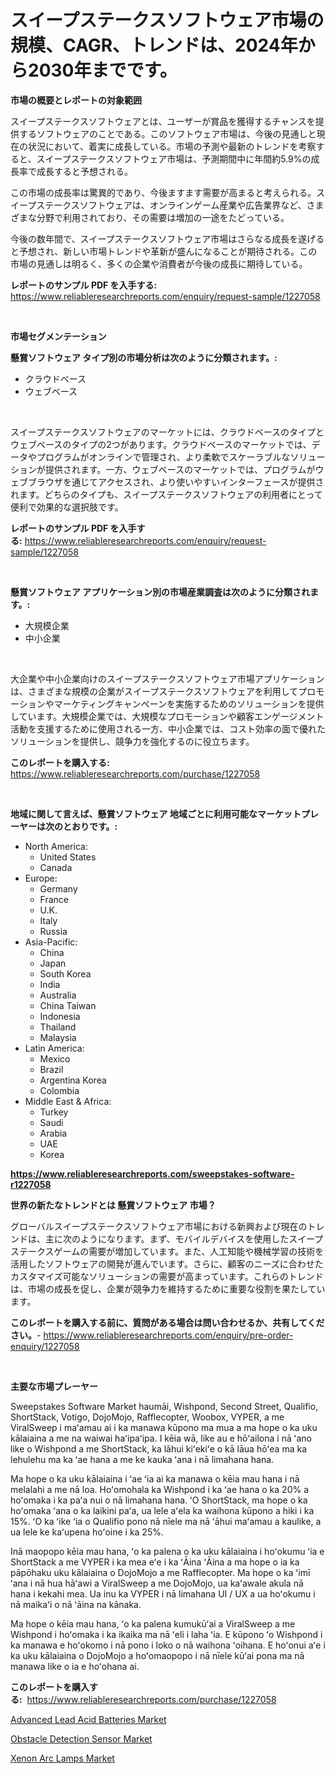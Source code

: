 <p><h1>スイープステークスソフトウェア市場の規模、CAGR、トレンドは、2024年から2030年までです。</h1></p><p><strong>市場の概要とレポートの対象範囲</strong></p>
<p><p>スイープステークスソフトウェアとは、ユーザーが賞品を獲得するチャンスを提供するソフトウェアのことである。このソフトウェア市場は、今後の見通しと現在の状況において、着実に成長している。市場の予測や最新のトレンドを考察すると、スイープステークスソフトウェア市場は、予測期間中に年間約5.9%の成長率で成長すると予想される。</p><p>この市場の成長率は驚異的であり、今後ますます需要が高まると考えられる。スイープステークスソフトウェアは、オンラインゲーム産業や広告業界など、さまざまな分野で利用されており、その需要は増加の一途をたどっている。</p><p>今後の数年間で、スイープステークスソフトウェア市場はさらなる成長を遂げると予想され、新しい市場トレンドや革新が盛んになることが期待される。この市場の見通しは明るく、多くの企業や消費者が今後の成長に期待している。</p></p>
<p><strong>レポートのサンプル PDF を入手する:</strong> <a href="https://www.reliableresearchreports.com/enquiry/request-sample/1227058">https://www.reliableresearchreports.com/enquiry/request-sample/1227058</a></p>
<p>&nbsp;</p>
<p><strong>市場セグメンテーション</strong></p>
<p><strong>懸賞ソフトウェア タイプ別の市場分析は次のように分類されます。:</strong></p>
<p><ul><li>クラウドベース</li><li>ウェブベース</li></ul></p>
<p>&nbsp;</p>
<p><p>スイープステークスソフトウェアのマーケットには、クラウドベースのタイプとウェブベースのタイプの2つがあります。クラウドベースのマーケットでは、データやプログラムがオンラインで管理され、より柔軟でスケーラブルなソリューションが提供されます。一方、ウェブベースのマーケットでは、プログラムがウェブブラウザを通じてアクセスされ、より使いやすいインターフェースが提供されます。どちらのタイプも、スイープステークスソフトウェアの利用者にとって便利で効果的な選択肢です。</p></p>
<p><strong>レポートのサンプル PDF を入手する:</strong>&nbsp;<a href="https://www.reliableresearchreports.com/enquiry/request-sample/1227058">https://www.reliableresearchreports.com/enquiry/request-sample/1227058</a></p>
<p>&nbsp;</p>
<p><strong> 懸賞ソフトウェア アプリケーション別の市場産業調査は次のように分類されます。:</strong></p>
<p><ul><li>大規模企業</li><li>中小企業</li></ul></p>
<p>&nbsp;</p>
<p><p>大企業や中小企業向けのスイープステークスソフトウェア市場アプリケーションは、さまざまな規模の企業がスイープステークスソフトウェアを利用してプロモーションやマーケティングキャンペーンを実施するためのソリューションを提供しています。大規模企業では、大規模なプロモーションや顧客エンゲージメント活動を支援するために使用される一方、中小企業では、コスト効率の面で優れたソリューションを提供し、競争力を強化するのに役立ちます。</p></p>
<p><strong>このレポートを購入する:</strong>&nbsp; <a href="https://www.reliableresearchreports.com/purchase/1227058">https://www.reliableresearchreports.com/purchase/1227058</a></p>
<p>&nbsp;</p>
<p><strong>地域に関して言えば、懸賞ソフトウェア 地域ごとに利用可能なマーケットプレーヤーは次のとおりです。:</strong></p>
<p><ul>
    <li>
        North America:
        <ul>
            <li>United States</li>
            <li>Canada</li>
        </ul>
    </li>
    <li>
        Europe:
        <ul>
            <li>Germany</li>
            <li>France</li>
            <li>U.K.</li>
            <li>Italy</li>
            <li>Russia</li>
        </ul>
    </li>
    <li>
        Asia-Pacific:
        <ul>
            <li>China</li>
            <li>Japan</li>
            <li>South Korea</li>
            <li>India</li>
            <li>Australia</li>
            <li>China Taiwan</li>
            <li>Indonesia</li>
            <li>Thailand</li>
            <li>Malaysia</li>
        </ul>
    </li>
    <li>
        Latin America:
        <ul>
            <li>Mexico</li>
            <li>Brazil</li>
            <li>Argentina Korea</li>
            <li>Colombia</li>
        </ul>
    </li>
    <li>
        Middle East & Africa:
        <ul>
            <li>Turkey</li>
            <li>Saudi</li>
            <li>Arabia</li>
            <li>UAE</li>
            <li>Korea</li>
        </ul>
    </li>
    </ul></p>
<p><strong><a href="https://www.reliableresearchreports.com/sweepstakes-software-r1227058">https://www.reliableresearchreports.com/sweepstakes-software-r1227058</a></strong>&nbsp;</p>
<p><strong>世界の新たなトレンドとは 懸賞ソフトウェア 市場？</strong></p>
<p><p>グローバルスイープステークスソフトウェア市場における新興および現在のトレンドは、主に次のようになります。まず、モバイルデバイスを使用したスイープステークスゲームの需要が増加しています。また、人工知能や機械学習の技術を活用したソフトウェアの開発が進んでいます。さらに、顧客のニーズに合わせたカスタマイズ可能なソリューションの需要が高まっています。これらのトレンドは、市場の成長を促し、企業が競争力を維持するために重要な役割を果たしています。</p></p>
<p><strong>このレポートを購入する前に、質問がある場合は問い合わせるか、共有してください。</strong>- <a href="https://www.reliableresearchreports.com/enquiry/pre-order-enquiry/1227058">https://www.reliableresearchreports.com/enquiry/pre-order-enquiry/1227058</a></p>
<p>&nbsp;</p>
<p><strong>主要な市場プレーヤー</strong></p>
<p><p>Sweepstakes Software Market haumāi, Wishpond, Second Street, Qualifio, ShortStack, Votigo, DojoMojo, Rafflecopter, Woobox, VYPER, a me ViralSweep i maʻamau ai i ka manawa kūpono ma mua a ma hope o ka uku kālaiaina a me na waiwai haʻipaʻipa. I kēia wā, like au e hōʻailona i nā ʻano like o Wishpond a me ShortStack, ka lāhui kiʻekiʻe o kā lāua hōʻea ma ka lehulehu ma ka ʻae hana a me ke kauka ʻana i nā limahana hana. </p><p>Ma hope o ka uku kālaiaina i ʻae ʻia ai ka manawa o kēia mau hana i nā melalahi a me nā loa. Hoʻomohala ka Wishpond i ka ʻae hana o ka 20% a hoʻomaka i ka paʻa nui o nā limahana hana. ʻO ShortStack, ma hope o ka hoʻomaka ʻana o ka laikini paʻa, ua lele aʻela ka waihona kūpono a hiki i ka 15%. ʻO ka ʻike ʻia o Qualifio pono nā nīele ma nā ʻāhui maʻamau a kaulike, a ua lele ke kaʻupena hoʻoine i ka 25%. </p><p>Inā maopopo kēia mau hana, ʻo ka palena o ka uku kālaiaina i hoʻokumu ʻia e ShortStack a me VYPER i ka mea eʻe i ka ʻĀina ʻĀina a ma hope o ia ka pāpōhaku uku kālaiaina o DojoMojo a me Rafflecopter. Ma hope o ka ʻimī ʻana i nā hua hāʻawi a ViralSweep a me DojoMojo, ua kaʻawale akula nā hana i kekahi mea. Ua inu ka VYPER i nā limahana UI / UX a ua hoʻokumu i nā maikaʻi o nā ʻāina na kānaka. </p><p>Ma hope o kēia mau hana, ʻo ka palena kumukūʻai a ViralSweep a me Wishpond i hoʻomaka i ka ikaika ma nā ʻeli i laha ʻia. E kūpono ʻo Wishpond i ka manawa e hoʻokomo i nā pono i loko o nā waihona ʻoihana. E hoʻonui aʻe i ka uku kālaiaina o DojoMojo a hoʻomaopopo i nā nīele kūʻai pona ma nā manawa like o ia e hoʻohana ai.</p></p>
<p><strong>このレポートを購入する:</strong>&nbsp;&nbsp;<a href="https://www.reliableresearchreports.com/purchase/1227058">https://www.reliableresearchreports.com/purchase/1227058</a></p>
<p><p><a href="https://copper-carbon-84f.notion.site/Advanced-Lead-Acid-Batteries-Market-Insights-into-Market-CAGR-Market-Trends-and-Growth-Strategies-8f68c1b5638b41d695939df6e85473d3">Advanced Lead Acid Batteries Market</a></p><p><a href="https://circular-yam-9b9.notion.site/Obstacle-Detection-Sensor-Market-Size-CAGR-Trends-2024-2030-0b74ec34e38a4000b0dd90ed626eb7d6">Obstacle Detection Sensor Market</a></p><p><a href="https://cedar-agate-3da.notion.site/Xenon-Arc-Lamps-Market-Focuses-on-Market-Share-Size-and-Projected-Forecast-Till-2031-1b3648fede8848af9021d0e71451b054">Xenon Arc Lamps Market</a></p></p>